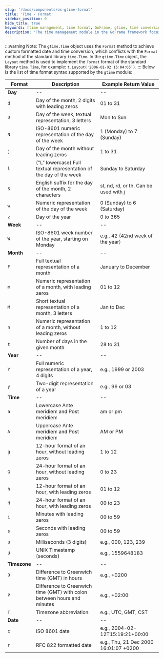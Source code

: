 ```yaml
---
slug: '/docs/components/os-gtime-format'
title: 'Time - Format'
sidebar_position: 0
hide_title: true
keywords: [time management, time format, GoFrame, gtime, time conversion, custom format, date format, time syntax, timestamp, timezone]
description: "The time management module in the GoFrame framework focuses on the custom time format feature of the gtime.Time object. By comparing it to the Format method of the standard library time.Time, gtime provides the Layout method to achieve standard format date conversion, listing the details of various time format syntax supported by the gtime module, helping developers efficiently manage and convert date and time."
---
```

:::warning
Note: The `gtime.Time` object uses the `Format` method to achieve custom formatted date and time conversion, which conflicts with the `Format` method of the standard library `time.Time`. In the `gtime.Time` object, the `Layout` method is used to implement the `Format` format of the standard library `time.Time`, for example: `t.Layout('2006-01-02 15:04:05')`.
:::
Below is the list of time format syntax supported by the `gtime` module:

| Format | Description | Example Return Value |
| --- | --- | --- |
| **Day** | -- | -- |
| `d` | Day of the month, 2 digits with leading zeros | 01 to 31 |
| `D` | Day of the week, textual representation, 3 letters | Mon to Sun |
| `N` | ISO-8601 numeric representation of the day of the week | 1 (Monday) to 7 (Sunday) |
| `j` | Day of the month without leading zeros | 1 to 31 |
| `l` | ("L" lowercase) Full textual representation of the day of the week | Sunday to Saturday |
| `S` | English suffix for the day of the month, 2 characters | st, nd, rd, or th. Can be used with j |
| `w` | Numeric representation of the day of the week | 0 (Sunday) to 6 (Saturday) |
| `z` | Day of the year | 0 to 365 |
| **Week** | -- | -- |
| `W` | ISO-8601 week number of the year, starting on Monday | e.g., 42 (42nd week of the year) |
| **Month** | -- | -- |
| `F` | Full textual representation of a month | January to December |
| `m` | Numeric representation of a month, with leading zeros | 01 to 12 |
| `M` | Short textual representation of a month, 3 letters | Jan to Dec |
| `n` | Numeric representation of a month, without leading zeros | 1 to 12 |
| `t` | Number of days in the given month | 28 to 31 |
| **Year** | -- | -- |
| `Y` | Full numeric representation of a year, 4 digits | e.g., 1999 or 2003 |
| `y` | Two-digit representation of a year | e.g., 99 or 03 |
| **Time** | -- | -- |
| `a` | Lowercase Ante meridiem and Post meridiem | am or pm |
| `A` | Uppercase Ante meridiem and Post meridiem | AM or PM |
| `g` | 12-hour format of an hour, without leading zeros | 1 to 12 |
| `G` | 24-hour format of an hour, without leading zeros | 0 to 23 |
| `h` | 12-hour format of an hour, with leading zeros | 01 to 12 |
| `H` | 24-hour format of an hour, with leading zeros | 00 to 23 |
| `i` | Minutes with leading zeros | 00 to 59 |
| `s` | Seconds with leading zeros | 00 to 59 |
| `u` | Milliseconds (3 digits) | e.g., 000, 123, 239 |
| `U` | UNIX Timestamp (seconds) | e.g., 1559648183 |
| **Timezone** | -- | -- |
| `O` | Difference to Greenwich time (GMT) in hours | e.g., +0200 |
| `P` | Difference to Greenwich time (GMT) with colon between hours and minutes | e.g., +02:00 |
| `T` | Timezone abbreviation | e.g., UTC, GMT, CST |
| **Date** | -- | -- |
| `c` | ISO 8601 date | e.g., 2004-02-12T15:19:21+00:00 |
| `r` | RFC 822 formatted date | e.g., Thu, 21 Dec 2000 16:01:07 +0200 |